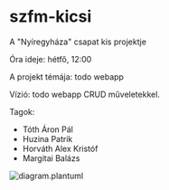 # szfm-kicsi
A "Nyíregyháza" csapat kis projektje

Óra ideje: hétfő, 12:00

A projekt témája: todo webapp

Vízió: todo webapp CRUD műveletekkel.

Tagok:
- Tóth Áron Pál
- Huzina Patrik
- Horváth Alex Kristóf
- Margitai Balázs

![diagram.plantuml](http://www.plantuml.com/plantuml/proxy?cache=no&src=https://raw.githubusercontent.com/arrora09/szfm-kicsi/refs/heads/main/diagram.plantuml)

